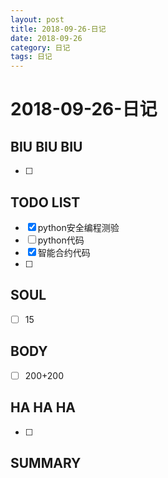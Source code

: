 ```yaml
---
layout: post
title: 2018-09-26-日记
date: 2018-09-26
category: 日记
tags: 日记
---
```

# 2018-09-26-日记
## BIU BIU BIU
- [ ] 
 
## TODO LIST
- [x] python安全编程测验
- [ ] python代码
- [x] 智能合约代码
- [ ] 
 
 
## SOUL
- [ ] 15
 
## BODY
- [ ] 200+200
 
## HA HA HA
- [ ] 
 
## SUMMARY
 
 

